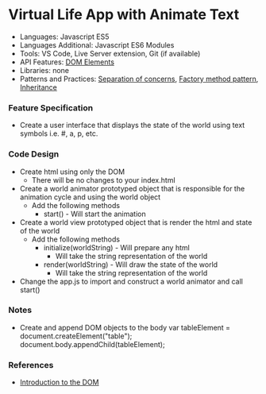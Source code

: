 
# Virtual Life App with Animate Text

* Languages: Javascript ES5
* Languages Additional: Javascript ES6 Modules
* Tools: VS Code, Live Server extension, Git (if available)
* API Features: [DOM Elements](http://brickhousecodecamp.org/docs/Javascript/developer.mozilla.org/en-US/docs/Web/API/Document_Object_Model.html)
* Libraries: none
* Patterns and Practices: [Separation of concerns](http://brickhousecodecamp.org/wikipedia/separation_of_concerns.html), [Factory method pattern](http://brickhousecodecamp.org/wikipedia/factory_method_pattern.html), [Inheritance](http://brickhousecodecamp.org/wikipedia/inheritance_oop.html)

### Feature Specification

* Create a user interface that displays the state of the world using text symbols i.e. #, a, p, etc.

### Code Design

* Create html using only the DOM
	* There will be no changes to your index.html
* Create a world animator prototyped object that is responsible for the animation cycle and using the world object
	* Add the following methods
		* start() - Will start the animation
* Create a world view prototyped object that is render the html and state of the world
	* Add the following methods 
		* initialize(worldString) - Will prepare any html
			* Will take the string representation of the world
		* render(worldString) - Will draw the state of the world
			* Will take the string representation of the world
* Change the app.js to import and construct a world animator and call start()

### Notes

* Create and append DOM objects to the body
		var tableElement = document.createElement("table");
		document.body.appendChild(tableElement);

### References

* [Introduction to the DOM](http://brickhousecodecamp.org/docs/javascript/developer.mozilla.org/en-US/docs/Web/API/Document_object_model/Introduction.html)